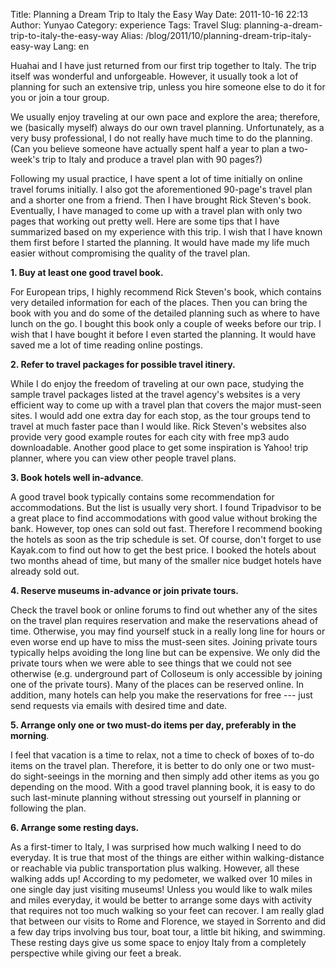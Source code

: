 Title: Planning a Dream Trip to Italy the Easy Way
Date: 2011-10-16 22:13
Author: Yunyao
Category: experience
Tags: Travel
Slug: planning-a-dream-trip-to-italy-the-easy-way
Alias: /blog/2011/10/planning-dream-trip-italy-easy-way
Lang: en

Huahai and I have just returned from our first trip together to Italy. The trip itself was wonderful and unforgeable. However, it usually took a lot of planning for such an extensive trip, unless you hire someone else to do it for you or join a tour group.

We usually enjoy traveling at our own pace and explore the area; therefore, we (basically myself) always do our own travel planning. Unfortunately, as a very busy professional, I do not really have much time to do the planning. (Can you believe someone have actually spent half a year to plan a two-week's trip to Italy and produce a travel plan with 90 pages?)

Following my usual practice, I have spent a lot of time initially on online travel forums initially. I also got the aforementioned 90-page's travel plan and a shorter one from a friend. Then I have brought Rick Steven's book. Eventually, I have managed to come up with a travel plan with only two pages that working out pretty well. Here are some tips that I have summarized based on my experience with this trip. I wish that I have known them first before I started the planning. It would have made my life much easier without compromising the quality of the travel plan.

**1. Buy at least one good travel book.**

For European trips, I highly recommend Rick Steven's book, which contains very detailed information for each of the places. Then you can bring the book with you and do some of the detailed planning such as where to have lunch on the go. I bought this book only a couple of weeks before our trip. I wish that I have bought it before I even started the planning. It would have saved me a lot of time reading online postings.

**2. Refer to travel packages for possible travel itinery.**

While I do enjoy the freedom of traveling at our own pace, studying the sample travel packages listed at the travel agency's websites is a very efficient way to come up with a travel plan that covers the major must-seen sites. I would add one extra day for each stop, as the tour groups tend to travel at much faster pace than I would like. Rick Steven's websites also provide very good example routes for each city with free mp3 audo downloadable. Another good place to get some inspiration is Yahoo! trip planner, where you can view other people travel plans.

**3. Book hotels well in-advance**.

A good travel book typically contains some recommendation for accommodations. But the list is usually very short. I found Tripadvisor to be a great place to find accommodations with good value without broking the bank. However, top ones can sold out fast. Therefore I recommend booking the hotels as soon as the trip schedule is set. Of course, don't forget to use Kayak.com to find out how to get the best price. I booked the hotels about two months ahead of time, but many of the smaller nice budget hotels have already sold out.

**4. Reserve museums in-advance or join private tours.**

Check the travel book or online forums to find out whether any of the sites on the travel plan requires reservation and make the reservations ahead of time. Otherwise, you may find yourself stuck in a really long line for hours or even worse end up have to miss the must-seen sites. Joining private tours typically helps avoiding the long line but can be expensive. We only did the private tours when we were able to see things that we could not see otherwise (e.g. underground part of Colloseum is only accessible by joining one of the private tours). Many of the places can be reserved online. In addition, many hotels can help you make the reservations for free --- just send requests via emails with desired time and date.

**5. Arrange only one or two must-do items per day, preferably in the morning**.

I feel that vacation is a time to relax, not a time to check of boxes of to-do items on the travel plan. Therefore, it is better to do only one or two must-do sight-seeings in the morning and then simply add other items as you go depending on the mood. With a good travel planning book, it is easy to do such last-minute planning without stressing out yourself in planning or following the plan.

**6. Arrange some resting days.**

As a first-timer to Italy, I was surprised how much walking I need to do everyday. It is true that most of the things are either within walking-distance or reachable via public transportation plus walking. However, all these walking adds up! According to my pedometer, we walked over 10 miles in one single day just visiting museums! Unless you would like to walk miles and miles everyday, it would be better to arrange some days with activity that requires not too much walking so your feet can recover. I am really glad that between our visits to Rome and Florence, we stayed in Sorrento and did a few day trips involving bus tour, boat tour, a little bit hiking, and swimming. These resting days give us some space to enjoy Italy from a completely perspective while giving our feet a break.
